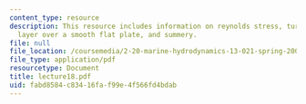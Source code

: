 ```yaml
---
content_type: resource
description: This resource includes information on reynolds stress, turbulent boundary
  layer over a smooth flat plate, and summery.
file: null
file_location: /coursemedia/2-20-marine-hydrodynamics-13-021-spring-2005/fabd8584c83416faf99e4f566fd4bdab_lecture18.pdf
file_type: application/pdf
resourcetype: Document
title: lecture18.pdf
uid: fabd8584-c834-16fa-f99e-4f566fd4bdab
---
```

